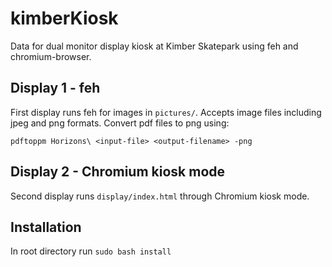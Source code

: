 # kimberKiosk

Data for dual monitor display kiosk at Kimber Skatepark using feh and chromium-browser.

## Display 1 - feh

First display runs feh for images in `pictures/`. Accepts image files including jpeg and png formats. Convert pdf files to png using:

`pdftoppm Horizons\ <input-file> <output-filename> -png`

## Display 2 - Chromium kiosk mode

Second display runs `display/index.html` through Chromium kiosk mode.

## Installation

In root directory run `sudo bash install`
